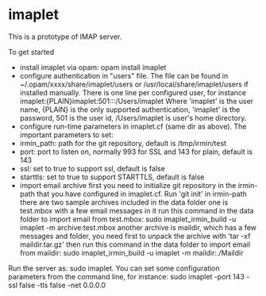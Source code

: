 imaplet
=======
This is a prototype of IMAP server.

To get started
- install imaplet via opam: opam install imaplet
- configure authentication in "users" file. 
  The file can be found in ~/.opam/xxxx/share/imaplet/users or /usr/local/share/imaplet/users if installed manually. There is one line per configured user, for instance
imaplet:{PLAIN}imaplet:501:::/Users/imaplet
Where 'imaplet' is the user name, {PLAIN} is the only supported authentication, 'imaplet' is the password, 501 is the user id, /Users/imaplet is user's home directory.
- configure run-time parameters in imaplet.cf (same dir as above). The important parameters to set:
- irmin_path: path for the git repository, default is /tmp/irmin/test
- port: port to listen on, normally 993 for SSL and 143 for plain, default is 143
- ssl: set to true to support ssl, default is false
- starttls: set to true to support STARTTLS, default is false
- import email archive
  first you need to initialize git repository in the irmin-path that you have configured in imaplet.cf. Run 'git init' in irmin-path
  there are two sample archives included in the data folder
  one is test.mbox with a few email messages in it
  run this command in the data folder to import email from test.mbox: sudo imaplet_irmin_build -u imaplet -m archive:test.mbox 
  another archive is maildir, which has a few messages and folder, you need first to unpack the archive with 'tar -xf maildir.tar.gz'
  then run this command in the data folder to import email from maildir: sudo imaplet_irmin_build -u imaplet -m maildir:./Maildir

Run the server as: sudo imaplet. You can set some configuration parameters from the command line, for instance: sudo imaplet -port 143 -ssl false -tls false -net 0.0.0.0
